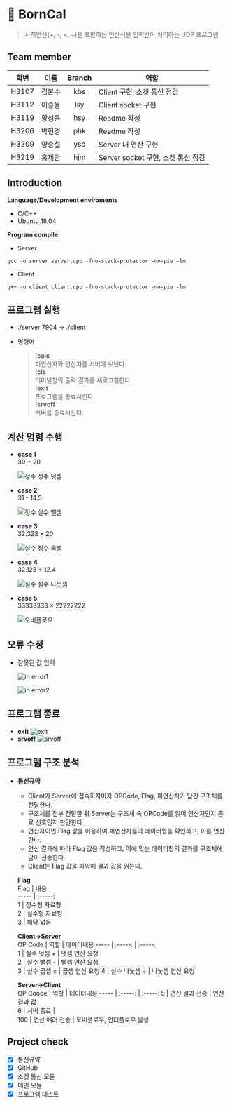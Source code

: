 # 🧮 BornCal    
> 사칙연산(+, -, ×, ÷)을 포함하는 연산식을 입력받아 처리하는 UDP 프로그램
## Team member
  학번 | 이름 | Branch | 역할 
  :-----: | :-----: | :-----: | -----
  H3107 | 김본수 | kbs | Client 구현, 소켓 통신 점검
  H3112 | 이승용 | lsy | Client socket 구현
  H3119 | 황성윤 | hsy | Readme 작성
  H3206 | 박현경 | phk | Readme 작성
  H3209 | 양승철 | ysc | Server 내 연산 구현
  H3219 | 홍제만 | hjm | Server socket 구현, 소켓 통신 점검

## Introduction

**Language/Development enviroments**
* C/C++
* Ubuntu 18.04  
  
**Program compile**  
* Server  
```
gcc -o server server.cpp -fno-stack-protector -no-pie -lm
```  
* Client  
```  
g++ -o client client.cpp -fno-stack-protector -no-pie -lm
```  
## 프로그램 실행    
* ./server 7904 → ./client  

* 명령어   
  > **!calc**   
  피연산자와 연산자를 서버에 보낸다.    
  **!cls**  
  터미널창의 출력 결과를 새로고침한다.  
  **!exit**  
  프로그램을 종료시킨다.    
  **!srvoff**  
  서버를 종료시킨다.    
  
## 계산 명령 수행  
* **case 1**   
30 + 20  
  
  ![정수 정수 덧셈](https://user-images.githubusercontent.com/74813313/175808469-ba05c4f9-c540-411e-bbde-b7715ae75641.png)   
* **case 2**   
31 - 14.5  
  
  ![정수 실수 뺄셈](https://user-images.githubusercontent.com/74813313/175808514-fa1433f6-9174-4484-bde6-f86c735f5220.png)     
* **case 3**     
32.323 × 20  
  
  ![실수 정수 곱셈](https://user-images.githubusercontent.com/74813313/175808558-2a84b2ab-9d49-4fc2-a109-164789ee15ad.png)   
* **case 4**   
32.123 ÷ 12.4  
  
  ![실수 실수 나눗셈](https://user-images.githubusercontent.com/74813313/175808571-28a50c1e-0f3f-4753-9d37-094b2ae53dcd.png)  
* **case 5**  
33333333 × 22222222  
  
  ![오버플로우](https://user-images.githubusercontent.com/74813313/175809960-a4822ef0-27fb-4d0e-8bdb-71571285221f.png)    

## 오류 수정   
* 잘못된 값 입력  

  ![in error1](https://user-images.githubusercontent.com/74813313/175815453-dbeb5021-68fd-40fd-bf2f-f3b5fb26b68c.png)   
  
  ![in error2](https://user-images.githubusercontent.com/74813313/175815465-e89c9ecc-bfac-44a1-976f-7757a89423ed.png)   

## 프로그램 종료   
* **exit** 
  ![exit](https://user-images.githubusercontent.com/74813313/175810107-e77b37f7-3a8e-4918-baf6-2b90fecaae85.png)
* **srvoff** 
  ![srvoff](https://user-images.githubusercontent.com/74813313/175810065-24eeac5e-5233-4756-81e6-bec6faa2ff94.png)

## 프로그램 구조 분석
* **통신규약**  
  * Client가 Server에 접속하자마자 OPCode, Flag, 피연산자가 담긴 구조체를 전달한다.   
  * 구조체를 전부 전달한 뒤 Server는 구조체 속 OPCode를 읽어 연산자인지 종료 신호인지 판단한다.   
  * 연산자이면 Flag 값을 이용하여 피연산자들의 데이터형을 확인하고, 이를 연산한다.   
  * 연산 결과에 따라 Flag 값을 작성하고, 이에 맞는 데이터형의 결과를 구조체에 담아 전송한다.   
  * Client는 Flag 값을 파악해 결과 값을 읽는다.  
            
  **Flag**           
  Flag | 내용    
  ----- | :-----:    
  1 | 정수형 자료형    
  2 | 실수형 자료형     
  3 | 해당 없음   

  **Client→Server**    
  OP Code | 역할 | 데이터내용 
  ----- | :-----: | :-----:  
  1 | 실수 덧셈 + | 뎃셈 연산 요청  
  2 | 실수 뺄셈 - | 뺄셈 연산 요청  
  3 | 실수 곱셉 × | 곱셈 연산 요청
  4 | 실수 나눗셈 ÷ | 나눗셈 연산 요청
  
  **Server→Client**  
  OP Coode | 역할 | 데이터내용
  ----- | :-----: | :-----:
  5 | 연산 결과 전송 | 연산 결과 값    
  6 | 서버 종료 |     
  100 | 연산 에러 전송 | 오버플로우, 언더플로우 발생   
  
## Project check  
- [x] 통신규약  
- [x] GitHub  
- [x] 소켓 통신 모듈  
- [x] 메인 모듈  
- [x] 프로그램 테스트
